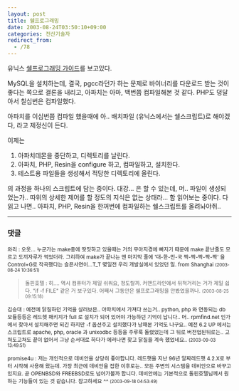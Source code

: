 ```yaml
---
layout: post
title: 쉘프로그래밍
date: 2003-08-24T03:50:10+09:00
categories: 전산기술자
redirect_from:
  - /78
---
```


유닉스 <a href="http://doc.kldp.org/HOWTO//html/Adv-Bash-Scr-HOWTO/index.html">쉘프로그래밍 가이드</a>를 보고있다.

MySQL을 설치하는데, 결국, pgcc라던가 하는 문제로 바이너리를 다운로드 받는 것이 좋다는 쪽으로 결론을 내리고, 아파치는 아마, 백번쯤 컴파일해본 것 같다. PHP도 덩달아서 칠십번은 컴파일했다.

아파치를 이십번쯤 컴파일 했을때에 아.. 배치파일 (유닉스에서는 쉘스크립트)로 해야겠다, 라고 제정신이 든다.

이제는

1. 아파치데몬을 중단하고, 디렉토리를 날린다.
2. 아파치, PHP, Resin을 configure 하고, 컴파일하고, 설치한다.
3. 테스트용 파일들을 생성해서 적당한 디렉토리에 올린다.

의 과정을 하나의 스크립트에 담는 중이다. 대강... 은 할 수 있는데, 머.. 파일이 생성되었는가.. 따위의 상세한 제어를 할 정도의 지식은 없는 상태라... 함 읽어보는 중이다. 다 읽고 나면.. 아파치, PHP, Resin을 한꺼번에 컴파일하는 쉘스크립트를 올려놔야쥐..

* * *

### 댓글



<!--- cmt:171 --->
<!--- mail: --->
<!--- parent:0 --->

<small>와리 : 오옷...  누군가는 make중에 땃짓하고 있을때는  거의 무아지경에 빠지기 때문에 make 끝난줄도 모르고  도끼자루가 썩었더라.  그리하여 make가 끝나는 맨 마지막 줄에  '대-한-민-국 짝-짝-짝-짝-짝' 을 Control+G로 작곡했다는  슬픈사연이...T_T   몇일전 우리 개발실에서 있었던 일.  from Shanghai <small>(2003-08-24 10:36:51)</small></small>


<!--- cmt:172 --->
<!--- mail: --->
<!--- parent:0 --->

> <small>돌핀호텔 : 히....  역시 컴퓨터가 제일 쉬워요, 정도랄까. 커맨드라인에서 뒤적거리는 거가 제일 쉽다.  "if -f FILE"  같은 거 보구있다. 어째서 그동안은 쉘프로그래밍을 안봤었을까나. <small>(2003-08-25 09:15:18)</small></small>


<!--- cmt:173 --->
<!--- mail: --->
<!--- parent:0 --->

<small>김승대 : 예전에 닭질하던 기억을 살려보믄.. 아파치에서 가져다 쓰는거.. python, php 와 연동되는 db 모듈등등은 레드헷 패키지가 full 로 설치가 되어 있어야 가능하던 기억이 납니다.. 머.. rpmfind.net 인가에서 찾아서 설치해주면 되긴 하지만 -f 옵션주고 설치했다가 낭패본 기억도 나구요.. 예전 6.2 UP 에서는 스크립트로 apache, php, oracle 과 unixodbc 등등을 주루룩 돌렸었는데 그 뒤로 버전업된뒤로는.. 고쳐도고쳐도 끝이 없어서 그냥 순서대로 하다가 에러나면 찾고 닭질을 계속 했었네요.. <small>(2003-09-03 13:49:51)</small></small>


<!--- cmt:174 --->
<!--- mail: --->
<!--- parent:0 --->

<small>promise4u : 저는 개인적으로 데비안을 상당히 좋아합니다.  레드햇을 지난 96년 알짜레드햇 4.2.X로 부터 시작해 사용해 왔는데.  가장 최근에 데비안을 접한 이후로는.. 모든 주변의 시스템을 데비안으로 바꾸고 있지요.  곧 OPENBSD와 FREEBSD로도 넘어가볼까 합니다.  데비안에는 기본적으로 돌핀호텔님께서 원하는 기능들이 있는 것 같습니다. 참고하세요 ^^ <small>(2003-09-18 04:53:49)</small></small>


